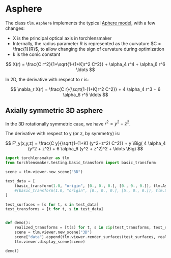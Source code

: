 # Asphere

The class `tlm.Asphere` implements the typical [Aphere model](https://en.m.wikipedia.org/wiki/Aspheric_lens), with a few changes:
* X is the principal optical axis in torchlensmaker
* Internally, the radius parameter R is represented as the curvature $C = \frac{1}{R}$, to allow changing the sign of curvature during optimization
* k is the conic constant

$$
X(r) = \frac{C r^2}{1+\sqrt{1-(1+K)r^2 C^2}} + \alpha_4 r^4 + \alpha_6 r^6 \ldots
$$

In 2D, the derivative with respect to r is:

$$
\nabla_r X(r) = \frac{C r}{\sqrt{1-(1+K)r^2 C^2}} + 4 \alpha_4 r^3 + 6 \alpha_6 r^5 \ldots
$$

## Axially symmetric 3D asphere

In the 3D rotationally symmetric case, we have $r^2 = y^2 + z^2$.

The derivative with respect to y (or z, by symmetry) is:

$$
F'_y(x,y,z) = \frac{C y}{\sqrt{1-(1+K) (y^2+z^2) C^2}} + y \Big( 4 \alpha_4 (y^2 + z^2) + 6 \alpha_6 (y^2 + z^2)^2 + \ldots \Big)
$$




```python
import torchlensmaker as tlm
from torchlensmaker.testing.basic_transform import basic_transform

scene = tlm.viewer.new_scene("3D")

test_data = [
    (basic_transform(1.0, "origin", [0., 0., 0.], [0., 0., 0.]), tlm.Asphere(diameter=30, R=-15, K=-1.6, A4=0.00012)),
    #(basic_transform(1.0, "origin", [0., 0., 0.], [5., 0., 0.]), tlm.Sphere(diameter=30, R=30)),
]

test_surfaces = [s for t, s in test_data]
test_transforms = [t for t, s in test_data]


def demo():
    realized_transforms = [t(s) for t, s in zip(test_transforms, test_surfaces)]
    scene = tlm.viewer.new_scene("3D")
    scene["data"].append(tlm.viewer.render_surfaces(test_surfaces, realized_transforms, dim=3))
    tlm.viewer.display_scene(scene)

demo()
```


<TLMViewer src="./asphere_tlmviewer/asphere_0.json" />


